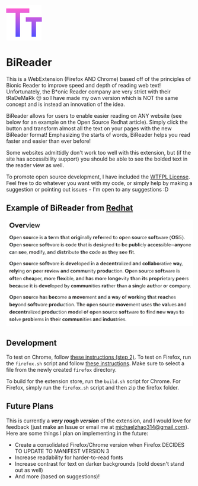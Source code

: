 ![Icon](icons/96.png)

# BiReader

This is a WebExtension (Firefox AND Chrome) based off of the principles of Bionic Reader to improve speed and depth of reading web text! Unfortunately, the B\*onic Reader company are very strict with their tRaDeMaRk :unamused: so I have made my own version which is NOT the same concept and is instead an innovation of the idea.

BiReader allows for users to enable easier reading on ANY website (see below for an example on the Open Source Redhat article). Simply click the button and transform almost all the text on your pages with the new BiReader format! Emphasizing the starts of words, BiReader helps you read faster and easier than ever before!

Some websites admittidly don't work too well with this extension, but (if the site has accessibility support) you should be able to see the bolded text in the reader view as well.

To promote open source development, I have included the [WTFPL License](http://www.wtfpl.net/). Feel free to do whatever you want with my code, or simply help by making a suggestion or pointing out issues - I'm open to any suggestions :D

## Example of BiReader from [Redhat](https://www.redhat.com/en/topics/open-source/what-is-open-source?pfe-kpvsezlql=related-articles)

![Example of BiReader from Redhat](readme-example.jpg)

## Development

To test on Chrome, follow [these instructions (step 2)](https://support.google.com/chrome/a/answer/2714278?hl=en). To test on Firefox, run the `firefox.sh` script and follow [these instructions](https://developer.mozilla.org/en-US/docs/Mozilla/Add-ons/WebExtensions/Your_first_WebExtension#installing). Make sure to select a file from the newly created `firefox` directory.

To build for the extension store, run the `build.sh` script for Chrome. For Firefox, simply run the `firefox.sh` script and then zip the firefox folder.

## Future Plans

This is currently a **_very rough version_** of the extension, and I would love for feedback (just make an Issue or email me at michaelzhao314@gmail.com). Here are some things I plan on implementing in the future:

- Create a consolidated Firefox/Chrome version when Firefox DECIDES TO UPDATE TO MANIFEST VERSION 3
- Increase readability for harder-to-read fonts
- Increase contrast for text on darker backgrounds (bold doesn't stand out as well)
- And more (based on suggestions)!
